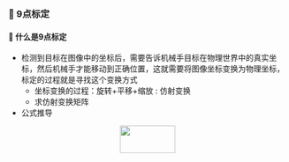 ### 🐘 9点标定
#### 🍉 什么是9点标定
* 检测到目标在图像中的坐标后，需要告诉机械手目标在物理世界中的真实坐标，然后机械手才能移动到正确位置，这就需要将图像坐标变换为物理坐标，  
标定的过程就是寻找这个变换方式  
  * 坐标变换的过程：旋转+平移+缩放 : 仿射变换  
  * 求仿射变换矩阵  
* 公式推导  
<div align=center>
<img src="https://github.com/Markel123/CV_Inspect/blob/main/CV/equation1.png" width="100" height="50">
</div>
